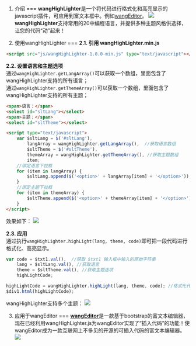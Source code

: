 1. 介绍
===
<b>wangHighLighter</b>是一个将代码进行格式化和高亮显示的javascript插件，可应用到富文本框中。例如[wangEditor](https://github.com/wangfupeng1988/wangEditor)。
![](http://images.cnitblog.com/blog/138012/201411/192054591091324.png)
<b>wangHighLighter</b>支持常用的20中编程语言，并提供多种主题风格供选择，让您的代码“动”起来！

2. 使用wangHighLighter
===
<b>2.1. 引用 wangHighLighter.min.js</b>
```html
<script src="js/wangHighLighter-1.0.0-min.js" type="text/javascript"></script>
```

<b>2.2. 设置语言和主题选项</b><br/>
通过```wangHighLighter.getLangArray()```可以获取一个数组，里面包含了wangHighLighter支持的所有语言；<br/>
通过```wangHighLighter.getThemeArray()```可以获取一个数组，里面包含了wangHighLighter支持的所有主题；
```html
<span>语言：</span>
<select id="sltLang"></select>
<span>主题：</span>
<select id="sltTheme"></select>

<script type="text/javascript">
	var $sltLang = $('#sltLang'),
        langArray = wangHighLighter.getLangArray(),  //获取语言数组
        $sltTheme = $('#sltTheme'),
        themeArray = wangHighLighter.getThemeArray(), //获取主题数组
        item;
	//绑定语言下拉框
	for (item in langArray) {
        $sltLang.append($('<option>' + langArray[item] + '</option>'));
    }
	//绑定主题下拉框
    for (item in themeArray) {
        $sltTheme.append($('<option>' + themeArray[item] + '</option>'));
    }
</script>
```
效果如下：
![](http://images.cnitblog.com/blog/138012/201411/192050194685488.png)

<b>2.3. 应用</b><br/>
通过执行```wangHighLighter.highLight(lang, theme, code)```即可把一段代码进行格式化、高亮显示。
```javascript
var code = $txt1.val(),  //获取 $txt1 输入框中输入的原始字符串
    lang = $sltLang.val(), //获取语言
    theme = $sltTheme.val(), //获取主题选项
    highLightCode;

highLightCode = wangHighLighter.highLight(lang, theme, code); //格式化代码
$div1.html(highLightCode); 
```
wangHighLighter支持多个主题：
![](http://images.cnitblog.com/blog/138012/201411/192050281563968.png)

3. 应用于wangEditor
===
<b>[wangEditor](https://github.com/wangfupeng1988/wangEditor)</b>是一款基于bootstrap的富文本编辑器，
现在已经利用wangHighLighter.js为wangEditor实现了“插入代码”的功能！使wangEditor成为一款互联网上不多见的开源的可插入代码的富文本编辑器。
![](http://images.cnitblog.com/blog/138012/201411/291402452319968.png)
